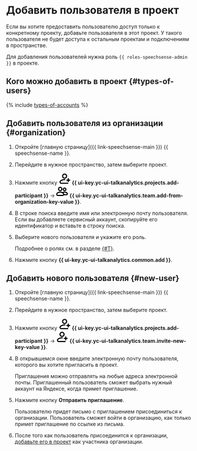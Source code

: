 # Добавить пользователя в проект

Если вы хотите предоставить пользователю доступ только к конкретному проекту, добавьте пользователя в этот проект. У такого пользователя не будет доступа к остальным проектам и подключениям в пространстве.

Для добавления пользователей нужна роль `{{ roles-speechsense-admin }}` в проекте.

## Кого можно добавить в проект {#types-of-users}

{% include [types-of-accounts](../../../_includes/speechsense/types-of-accounts.md) %}

## Добавить пользователя из организации {#organization}

1. Откройте [главную страницу]({{ link-speechsense-main }}) {{ speechsense-name }}.
1. Перейдите в нужное пространство, затем выберите проект.
1. Нажмите кнопку ![image](../../../_assets/console-icons/person-plus.svg) **{{ ui-key.yc-ui-talkanalytics.projects.add-participant }}** → ![image](../../../_assets/console-icons/persons.svg) **{{ ui-key.yc-ui-talkanalytics.team.add-from-organization-key-value }}**.
1. В строке поиска введите имя или электронную почту пользователя. Если вы добавляете сервисный аккаунт, скопируйте его идентификатор и вставьте в строку поиска.
1. Выберите нового пользователя и укажите его роль.

   Подробнее о ролях см. в разделе [{#T}](../../security/index.md).

1. Нажмите кнопку **{{ ui-key.yc-ui-talkanalytics.common.add }}**.

## Добавить нового пользователя {#new-user}

1. Откройте [главную страницу]({{ link-speechsense-main }}) {{ speechsense-name }}.
1. Перейдите в нужное пространство, затем выберите проект.
1. Нажмите кнопку ![image](../../../_assets/console-icons/person-plus.svg) **{{ ui-key.yc-ui-talkanalytics.projects.add-participant }}** → ![image](../../../_assets/console-icons/person-plus.svg) **{{ ui-key.yc-ui-talkanalytics.team.invite-new-key-value }}**.
1. В открывшемся окне введите электронную почту пользователя, которого вы хотите пригласить в проект.

   Приглашения можно отправлять на любые адреса электронной почты. Приглашенный пользователь сможет выбрать нужный аккаунт на Яндексе, когда примет приглашение.

1. Нажмите кнопку **Отправить приглашение**.

   Пользователю придет письмо с приглашением присоединиться к организации. Пользователь сможет войти в организацию, как только примет приглашение по ссылке из письма.

1. После того как пользователь присоединится к организации, [добавьте его в проект](#organization) как участника организации.
